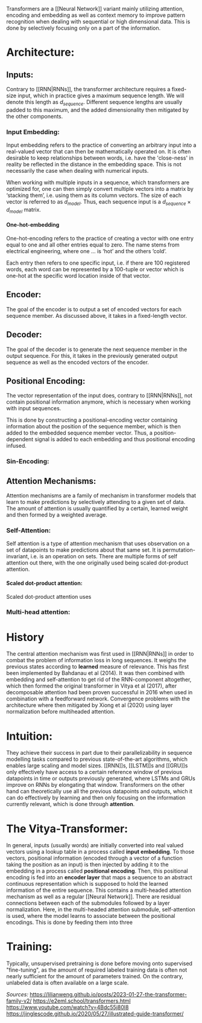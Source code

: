 Transformers are a [[Neural Network]] variant mainly utilizing attention, encoding and embedding as well as context memory to improve pattern recognition when dealing with sequential or high dimensional data. This is done by selectively focusing only on a part of the information.  

# Architecture:
## Inputs:
Contrary to [[RNN|RNNs]], the transformer architecture requires a fixed-size input, which in practice gives a maximum sequence length. We will denote this length as $d_{sequence}$.
Different sequence lengths are usually padded to this maximum, and the added dimensionality then mitigated by the other components.  
### Input Embedding:
Input embedding refers to the practice of converting an arbitrary input into a real-valued vector that can then be mathematically operated on. It is often desirable to keep relationships between words, i.e. have the 'close-ness' in reality be reflected in the distance in the embedding space. This is not necessarily the case when dealing with numerical inputs.

When working with multiple inputs in a sequence, which transformers are optimized for, one can then simply convert multiple vectors into a matrix by ‘stacking them’, i.e. using them as its column vectors. 
The size of each vector is referred to as $d_{model}$. 
Thus, each sequence input is a $d_{sequence} \times d_{model}$ matrix.
#### One-hot-embedding
One-hot-encoding refers to the practice of creating a vector with one entry equal to one and all other entries equal to zero. The name stems from electrical engineering, where one … is ‘hot’ and the others ’cold’. 

Each entry then refers to one specific input, i.e. if there are 100 registered words, each word can be represented by a $100$-tuple or vector which is one-hot at the specific word location inside of that vector. 
## Encoder:
The goal of the encoder is to output a set of encoded vectors for each sequence member. As discussed above, it takes in a fixed-length vector.
## Decoder:
The goal of the decoder is to generate the next sequence member in the output sequence. For this, it takes in the previously generated output sequence as well as the encoded vectors of the encoder. 
## Positional Encoding:
The vector representation of the input does, contrary to [[RNN|RNNs]], not contain positional information anymore, which is necessary when working with input sequences.

This is done by constructing a positional-encoding vector containing information about the position of the sequence member, which is then added to the embedded sequence member vector. Thus, a position-dependent signal is added to each embedding and thus positional encoding infused.
### Sin-Encoding:


## Attention Mechanisms:
Attention mechanisms are a family of mechanism in transformer models that learn to make predictions by selectively attending to a given set of data. The amount of attention is usually quantified by a certain, learned weight and then formed by a weighted average.
### Self-Attention:
Self attention is a type of attention mechanism that uses observation on a set of datapoints to make predictions about that same set. It is permutation-invariant, i.e. is an operation on sets.
There are multiple forms of self attention out there, with the one originally used being scaled dot-product attention.
#### Scaled dot-product attention:
Scaled dot-product attention uses 

### Multi-head attention:


# History
The central attention mechanism was first used in [[RNN|RNNs]] in order to combat the problem of information loss in long sequences. It weighs the previous states according to **learned** measure of relevance. This has first been implemented by Bahdanau et al (2014). It was then combined with embedding and self-attention to get rid of the RNN-component altogether, which then formed the original transformer in Vitya et al (2017), after decomposable attention had been proven successful in 2016 when used in combination with a feedforward network. Convergence problems with the architecture where then mitigated by Xiong et al (2020) using layer normalization before multiheaded attention.
# Intuition:
They achieve their success in part due to their parallelizability in sequence modelling tasks compared to previous state-of-the-art algorithms, which enables large scaling and model sizes.
[[RNN]]s, [[LSTM]]s and [[GRU]]s only effectively have access to a certain reference window of previous datapoints in time or outputs previously generated, where LSTMs and GRUs improve on RNNs by elongating that window.
Transformers on the other hand can theoretically use all the previous datapoints and outputs, which it can do effectively by learning and then only focusing on the information currently relevant, which is done through **attention**.

# The Vitya-Transformer:
In general, inputs (usually words) are initially converted into real valued vectors using a lookup table in a process called **input embedding**.
To those vectors, positional information (encoded through a vector of a function taking the position as an input) is then injected by adding it to the embedding in a process called **positional encoding**.
Then, this positional encoding is fed into an **encoder layer** that maps a sequence to an abstract continuous representation which is supposed to hold the learned information of the entire sequence. This contains a multi-headed attention mechanism as well as a regular [[Neural Network]]. There are residual connections between each of the submodules followed by a layer normalization.
Here, in the multi-headed attention submodule, self-attention is used, where the model learns to associate between the positional encodings. This is done by feeding them into three 

# Training:
Typically, unsupervised pretraining is done before moving onto supervised "fine-tuning", as the amount of required labeled training data is often not nearly sufficient for the amount of parameters trained. On the contrary, unlabeled data is often available on a large scale.


*Sources:*
https://lilianweng.github.io/posts/2023-01-27-the-transformer-family-v2/
https://e2eml.school/transformers.html
https://www.youtube.com/watch?v=4Bdc55j80l8
https://jinglescode.github.io/2020/05/27/illustrated-guide-transformer/